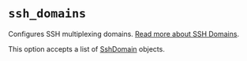 # `ssh_domains`

Configures SSH multiplexing domains.  [Read more about SSH Domains](
../../../multiplexing.md#ssh-domains).

This option accepts a list of [SshDomain](../SshDomain.md) objects.
